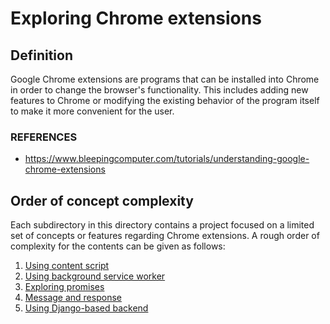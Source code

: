 # Exploring Chrome extensions
## Definition
Google Chrome extensions are programs that can be installed into Chrome in order to change the browser's functionality. This includes adding new features to Chrome or modifying the existing behavior of the program itself to make it more convenient for the user.

### REFERENCES
- https://www.bleepingcomputer.com/tutorials/understanding-google-chrome-extensions

## Order of concept complexity
Each subdirectory in this directory contains a project focused on a limited set of concepts or features regarding Chrome extensions. A rough order of complexity for the contents can be given as follows:

1. [Using content script](https://github.com/pranigopu/exploringChromeExtensions/tree/main/usingContentScript)
2. [Using background service worker](https://github.com/pranigopu/exploringChromeExtensions/tree/main/usingBackgroundServiceWorker)
3. [Exploring promises](https://github.com/pranigopu/exploringChromeExtensions/tree/main/exploringPromises)
4. [Message and response](https://github.com/pranigopu/exploringChromeExtensions/tree/main/messageAndResponse)
5. [Using Django-based backend](https://github.com/pranigopu/exploringChromeExtensions/tree/main/usingDjangoBasedBackend)
